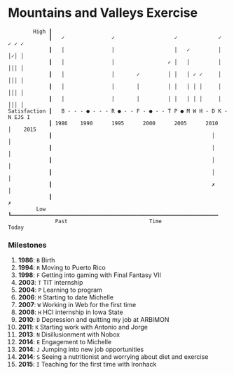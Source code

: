 Mountains and Valleys Exercise
==============================

```
        High ┃
             ┃   ✓               ✓                   ✓             ✓     ✓ ✓ ✓
             ┃   │               │                   │   ✓         │     │✓│ │
             ┃   │               │                 ✓ │   │         │     │││ │
             ┃   │               │       ✓         │ │   │ ✓ ✓     │     │││ │
             ┃   │               │       │         │ │   │ │ │     │     │││ │
             ┃   │               │       │         │ │   │ │ │     │     │││ │
Satisfaction ┃   B - - - ● - - - R ● - - F - ● - - T P ● M W H - D K - N EJS I
             ┃ 1986    1990      1995      2000      2005      2010    │    2015
             ┃                                                   │     │
             ┃                                                   │     │
             ┃                                                   │     │
             ┃                                                   │     │
             ┃                                                   ✗     │
             ┃                                                         ✗
         Low ┗━━━━━━━━━━━━━━━━━━━━━━━━━━━━━━━━━━━━━━━━━━━━━━━━━━━━━━━━━━━━━━━━━━
               Past                          Time                          Today
```

### Milestones ###

1. **1986**: `B` Birth
2. **1994**: `R` Moving to Puerto Rico
3. **1998**: `F` Getting into gaming with Final Fantasy VII
4. **2003**: `T` TIT internship
5. **2004**: `P` Learning to program
6. **2006**: `M` Starting to date Michelle
7. **2007**: `W` Working in Web for the first time
8. **2008**: `H` HCI internship in Iowa State
9. **2010**: `D` Depression and quitting my job at ARBIMON
10. **2011**: `K` Starting work with Antonio and Jorge
11. **2013**: `N` Disillusionment with Nobox
12. **2014**: `E` Engagement to Michelle
13. **2014**: `J` Jumping into new job opportunities
14. **2014**: `S` Seeing a nutritionist and worrying about diet and exercise
15. **2015**: `I` Teaching for the first time with Ironhack
